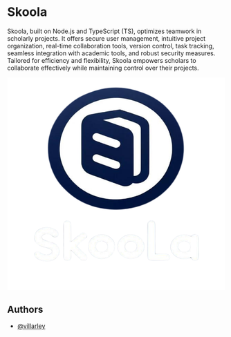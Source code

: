 
# Skoola

Skoola, built on Node.js and TypeScript (TS), optimizes teamwork in scholarly projects. It offers secure user management, intuitive project organization, real-time collaboration tools, version control, task tracking, seamless integration with academic tools, and robust security measures. Tailored for efficiency and flexibility, Skoola empowers scholars to collaborate effectively while maintaining control over their projects.

![logo](SKOOLAL.png)
## Authors

- [@villarley](https://www.github.com/villarley)

